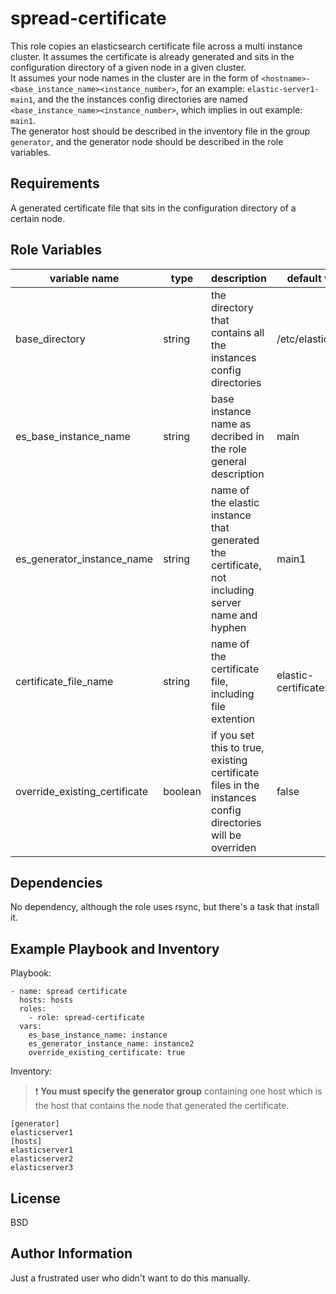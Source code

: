 spread-certificate
==================

This role copies an elasticsearch certificate file across a multi instance cluster. It assumes the certificate is already generated and sits in the configuration directory of a given node in a given cluster. <br>
It assumes your node names in the cluster are in the form of `<hostname>-<base_instance_name><instance_number>`, for an example: `elastic-server1-main1`, and the the instances config directories are named `<base_instance_name><instance_number>`, which implies in out example: `main1`. <br>
The generator host should be described in the inventory file in the group `generator`, and the generator node should be described in the role variables.

Requirements
----------

A generated certificate file that sits in the configuration directory of a certain node.

Role Variables
--------------

variable name | type | description | default value
------------- | -------- | ------------------------ | -------------
base_directory | string | the directory that contains all the instances config directories | /etc/elasticsearch
es_base_instance_name | string | base instance name as decribed in the role general description | main
es_generator_instance_name | string | name of the elastic instance that generated the certificate, not including server name and hyphen | main1
certificate_file_name | string | name of the certificate file, including file extention | elastic-certificates.p12
override_existing_certificate | boolean | if you set this to true, existing certificate files in the instances config directories will be overriden | false


Dependencies
------------

No dependency, although the role uses rsync, but there's a task that install it.

Example Playbook and Inventory
------------------------------
Playbook:

    - name: spread certificate
      hosts: hosts
      roles:
        - role: spread-certificate
      vars:
        es_base_instance_name: instance
        es_generator_instance_name: instance2
        override_existing_certificate: true

Inventory:
> :exclamation: **You must specify the generator group** containing one host which is the host that contains the node that generated the certificate.

    [generator]
    elasticserver1
    [hosts]
    elasticserver1
    elasticserver2
    elasticserver3

License
-------

BSD

Author Information
------------------

Just a frustrated user who didn't want to do this manually.

